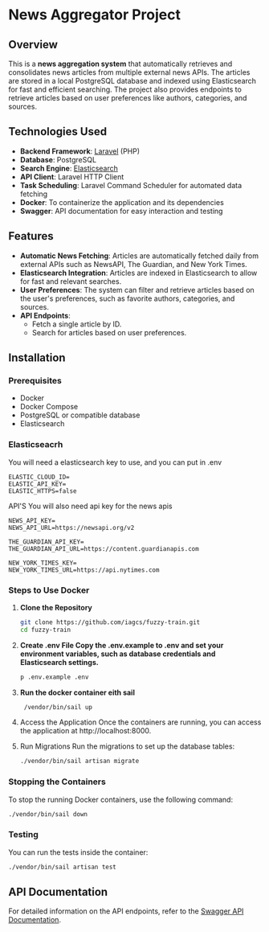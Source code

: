 # News Aggregator Project

## Overview
This is a **news aggregation system** that automatically retrieves and consolidates news articles from multiple external news APIs. The articles are stored in a local PostgreSQL database and indexed using Elasticsearch for fast and efficient searching. The project also provides endpoints to retrieve articles based on user preferences like authors, categories, and sources.

## Technologies Used
- **Backend Framework**: [Laravel](https://laravel.com/) (PHP)
- **Database**: PostgreSQL
- **Search Engine**: [Elasticsearch](https://www.elastic.co/elasticsearch/)
- **API Client**: Laravel HTTP Client
- **Task Scheduling**: Laravel Command Scheduler for automated data fetching
- **Docker**: To containerize the application and its dependencies
- **Swagger**: API documentation for easy interaction and testing

## Features
- **Automatic News Fetching**: Articles are automatically fetched daily from external APIs such as NewsAPI, The Guardian, and New York Times.
- **Elasticsearch Integration**: Articles are indexed in Elasticsearch to allow for fast and relevant searches.
- **User Preferences**: The system can filter and retrieve articles based on the user's preferences, such as favorite authors, categories, and sources.
- **API Endpoints**:
    - Fetch a single article by ID.
    - Search for articles based on user preferences.

## Installation

### Prerequisites
- Docker
- Docker Compose
- PostgreSQL or compatible database
- Elasticsearch 

### Elasticseacrh
You will need a elasticsearch key to use, and you can put in .env

```dotenv
ELASTIC_CLOUD_ID=
ELASTIC_API_KEY=
ELASTIC_HTTPS=false
```

API'S
You will also need api key for the news apis

```dotenv
NEWS_API_KEY=
NEWS_API_URL=https://newsapi.org/v2

THE_GUARDIAN_API_KEY=
THE_GUARDIAN_API_URL=https://content.guardianapis.com

NEW_YORK_TIMES_KEY=
NEW_YORK_TIMES_URL=https://api.nytimes.com
```

### Steps to Use Docker

1. **Clone the Repository**
   ```bash
   git clone https://github.com/iagcs/fuzzy-train.git
   cd fuzzy-train

2. **Create .env File Copy the .env.example to .env and set your environment variables, such as database credentials and Elasticsearch settings.**
   ```bash
   p .env.example .env
   ```

3. **Run the docker container eith sail**
   ```bash
    /vendor/bin/sail up
   ```
   
4. Access the Application Once the containers are running, you can access the application at http://localhost:8000.

5. Run Migrations Run the migrations to set up the database tables:
    ```bash
    ./vendor/bin/sail artisan migrate
   ```

### Stopping the Containers

To stop the running Docker containers, use the following command:

```bash
./vendor/bin/sail down
```

### Testing
You can run the tests inside the container:

```bash
./vendor/bin/sail artisan test
```

## API Documentation
For detailed information on the API endpoints, refer to the [Swagger API Documentation](https://app.swaggerhub.com/apis-docs/IAGO3220_1/fuzzy-train/0.0.1-oas3#/User/user.store).
